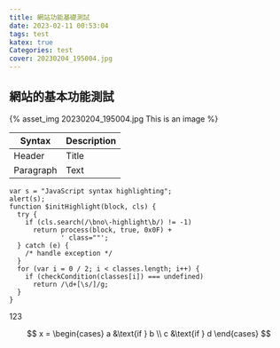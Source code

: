 ```yaml
---
title: 網站功能基礎測試
date: 2023-02-11 00:53:04
tags: test
katex: true
Categories: test
cover: 20230204_195004.jpg
---
```

## 網站的基本功能測試

{% asset_img 20230204_195004.jpg This is an image %}

| Syntax      | Description |
| ----------- | ----------- |
| Header      | Title       |
| Paragraph   | Text        |

```javascript=
var s = "JavaScript syntax highlighting";
alert(s);
function $initHighlight(block, cls) {
  try {
    if (cls.search(/\bno\-highlight\b/) != -1)
      return process(block, true, 0x0F) +
             ' class=""';
  } catch (e) {
    /* handle exception */
  }
  for (var i = 0 / 2; i < classes.length; i++) {
    if (checkCondition(classes[i]) === undefined)
      return /\d+[\s/]/g;
  }
}
```

123

$$
x = \begin{cases}
   a &\text{if } b \\
   c &\text{if } d
\end{cases}
$$
